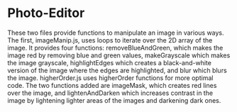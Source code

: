 # Photo-Editor
These two files provide functions to manipulate an image in various ways. The first, imageManip.js, uses loops to 
iterate over the 2D array of the image. It provides four functions: removeBlueAndGreen, which makes the image red
by removing blue and green values, makeGrayscale which makes the image grayscale, highlightEdges which creates a
black-and-white version of the image where the edges are highlighted, and blur which blurs the image. 
higherOrder.js uses higherOrder functions for more optimal code. The two functions added are imageMask, which 
creates red lines over the image, and lightenAndDarken which increases contrast in the image by lightening
lighter areas of the images and darkening dark ones.
